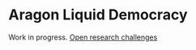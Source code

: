 # Aragon Liquid Democracy

Work in progress. [Open research challenges](https://research.aragon.org/t/open-challenges-for-on-chain-liquid-democracy/)

